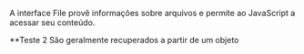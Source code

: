 A interface File provê informações sobre arquivos e permite ao JavaScript  a acessar seu conteúdo.

**Teste 2
São geralmente recuperados a partir de um objeto